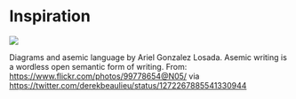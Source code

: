 # Inspiration

![](https://db-feed.s3.amazonaws.com/legacy/asemic-1592182630.jpeg)

Diagrams and asemic language by Ariel Gonzalez Losada. Asemic writing is a wordless open semantic form of writing.
From: https://www.flickr.com/photos/99778654@N05/ via https://twitter.com/derekbeaulieu/status/1272267885541330944